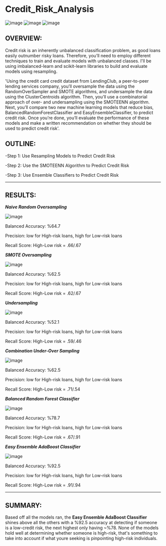 # Credit_Risk_Analysis

![image](https://user-images.githubusercontent.com/105184244/197450541-f140d924-4bb7-44e2-a692-b852849e1180.png)  ![image](https://user-images.githubusercontent.com/105184244/197468131-0c149b95-a7eb-41c3-9f51-2ac110c0ad3b.png)
 ![image](https://user-images.githubusercontent.com/105184244/197467971-57271299-489e-4f90-9562-7002a058125e.png)


## OVERVIEW:

Credit risk is an inherently unbalanced classification problem, as good loans easily outnumber risky loans. Therefore, you’ll need to employ different techniques to train and evaluate models with unbalanced classes. I'll be using imbalanced-learn and scikit-learn libraries to build and evaluate models using resampling.

'Using the credit card credit dataset from LendingClub, a peer-to-peer lending services company, you’ll oversample the data using the RandomOverSampler and SMOTE algorithms, and undersample the data using the ClusterCentroids algorithm. Then, you’ll use a combinatorial approach of over- and undersampling using the SMOTEENN algorithm. Next, you’ll compare two new machine learning models that reduce bias, BalancedRandomForestClassifier and EasyEnsembleClassifier, to predict credit risk. Once you’re done, you’ll evaluate the performance of these models and make a written recommendation on whether they should be used to predict credit risk'.

## OUTLINE:

-Step 1: Use Resampling Models to Predict Credit Risk

-Step 2: Use the SMOTEENN Algorithm to Predict Credit Risk

-Step 3: Use Ensemble Classifiers to Predict Credit Risk

---

## RESULTS:

   **_Naive Random Oversampling_**

![image](https://user-images.githubusercontent.com/105184244/197461505-bd4662f8-638c-4128-8c65-e36af7a79058.png)

Balanced Accuracy: %64.7

Precision: low for High-risk loans, high for Low-risk loans

Recall Score: High-Low risk = .66/.67

   **_SMOTE Oversampling_**

![image](https://user-images.githubusercontent.com/105184244/197461664-3a0df21e-b4d5-4441-9023-8f9fcca7c9f0.png)

Balanced Accuracy: %62.5

Precision: low for High-risk loans, high for Low-risk loans

Recall Score: High-Low risk = .62/.67

   **_Undersampling_**

![image](https://user-images.githubusercontent.com/105184244/197461708-5a6612de-02b8-4521-bc57-429eede1f27d.png)

Balanced Accuracy: %52.1

Precision: low for High-risk loans, high for Low-risk loans

Recall Score: High-Low risk = .59/.46

   **_Combination Under-Over Sampling_**

![image](https://user-images.githubusercontent.com/105184244/197461743-2ed5ee8c-13d3-45e1-b271-19172039f928.png)

Balanced Accuracy: %62.5

Precision: low for High-risk loans, high for Low-risk loans

Recall Score: High-Low risk = .71/.54

   **_Balanced Random Forest Classifier_**

![image](https://user-images.githubusercontent.com/105184244/197462110-dc9e459b-7f5b-4016-a991-84b26e289f2a.png)

Balanced Accuracy: %78.7

Precision: low for High-risk loans, high for Low-risk loans

Recall Score: High-Low risk = .67/.91

   **_Easy Ensemble AdaBoost Classifier_**

![image](https://user-images.githubusercontent.com/105184244/197462132-294fb58f-abe6-4b3f-b6bd-200c30b3131d.png)

Balanced Accuracy: %92.5

Precision: low for High-risk loans, high for Low-risk loans

Recall Score: High-Low risk = .91/.94

---

## SUMMARY:

Based off all the models ran, the **Easy Ensemble AdaBoost Classifier** shines above all the others with a %92.5 accuracy at detecting if someone is a low-credit risk, the next highest only having ~%78. None of the models hold well at determining whether someone is high-risk, that's something to take into account if what youre seeking is pinpointing high-risk individuals. 
